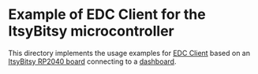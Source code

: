 # Example of EDC Client for the ItsyBitsy microcontroller

This directory implements the usage examples for [EDC Client](https://github.com/hgrodriguez/edc_client) based on an [ItsyBitsy RP2040 board](https://www.adafruit.com/product/4888) connecting to a [dashboard](https://github.com/hgrodriguez/embedded-dashboard-console).
